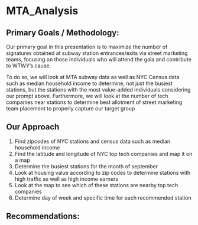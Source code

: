 # MTA_Analysis

## Primary Goals / Methodology:

Our primary goal in this presentation is to maximize the number of signatures obtained at subway station entrances/exits via street marketing teams, focusing on those individuals who will attend the gala and contribute to WTWY’s cause.

To do so, we will look at MTA subway data as well as NYC Census data such as median household income to determine, not just the busiest stations, but the stations with the most value-added individuals considering our prompt above. Furthermore, we will look at the number of tech companies near stations to determine best allotment of street marketing team placement to properly capture our target group

## Our Approach

1. Find zipcodes of NYC stations and census data such as median household income
2. Find the latitude and longitude of NYC top tech companies and map it on a map
3. Determine the busiest stations for the month of september
4. Look at housing value according to zip codes to determine stations with high traffic as well as high income earners
5. Look at the map to see which of these stations are nearby top tech companies
6. Determine day of week and specific time for each recommended station

## Recommendations:

